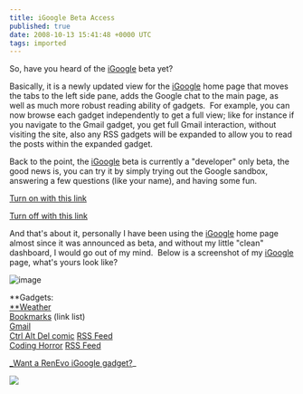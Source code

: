 ```yaml
---
title: iGoogle Beta Access
published: true
date: 2008-10-13 15:41:48 +0000 UTC
tags: imported 
---
```

So, have you heard of the [iGoogle][1] beta yet?

Basically, it is a newly updated view for the [iGoogle][1] home page that moves the tabs to the left side pane, adds the Google chat to the main page, as well as much more robust reading ability of gadgets.  For example, you can now browse each gadget independently to get a full view; like for instance if you navigate to the Gmail gadget, you get full Gmail interaction, without visiting the site, also any RSS gadgets will be expanded to allow you to read the posts within the expanded gadget.

Back to the point, the [iGoogle][1] beta is currently a "developer" only beta, the good news is, you can try it by simply trying out the Google sandbox, answering a few questions (like your name), and having some fun.

[Turn on with this link][2]

[Turn off with this link][2]

And that's about it, personally I have been using the [iGoogle][1] home page almost since it was announced as beta, and without my little "clean" dashboard, I would go out of my mind.  Below is a screenshot of my [iGoogle][1] page, what's yours look like?

![image][3]

**Gadgets:   
[**Weather][4]   
[Bookmarks][5] (link list)   
[Gmail][6]   
[Ctrl Alt Del comic][7] [RSS Feed][8]   
[Coding Horror][9] [RSS Feed][10]

[_Want a RenEvo iGoogle gadget?][11]_

![][12]

[1]: http://www.google.com/ig
[2]: http://google.com/ig/sandbox
[3]: http://www.renevo.com/blogs/developer/image_0D4E5A54.png "image"
[4]: http://www.google.com/ig/directory?url=www.google.com/ig/modules/builtin_weather.xml
[5]: http://www.google.com/ig/directory?url=www.google.com/ig/modules/builtin_bookmarks.xml
[6]: http://www.google.com/ig/directory?url=www.google.com/ig/modules/builtin_gmail.xml
[7]: http://www.cad-comic.com/
[8]: http://www.google.com/ig/directory?url=www.cad-comic.com/rss/rss.xml
[9]: http://www.codinghorror.com/blog/
[10]: http://www.google.com/ig/directory?url=www.codinghorror.com/blog/index.xml
[11]: http://www.google.com/ig/directory?url=www.renevo.com/blogs/MainFeed.aspx
[12]: http://renevo.com/aggbug.aspx?PostID=2036

